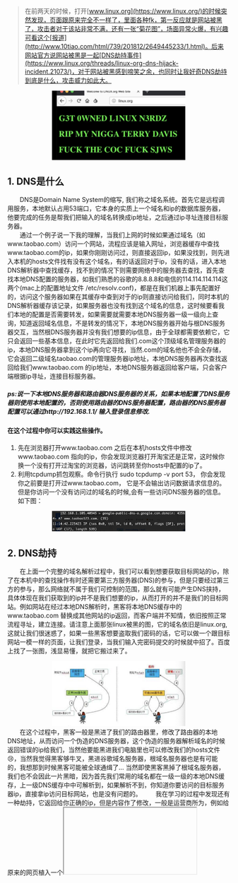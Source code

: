 > 在前两天的时候，打开[www.linux.org](https://www.linux.org/)的时候突然发现，页面跟原来完全不一样了，里面各种fk，第一反应就是网站被黑了，攻击者对于该站非常不满，还有一张“菊花图”，场面异常火爆，有兴趣可看这个[报道](http://www.10tiao.com/html/739/201812/2649445233/1.html)。后来网站官方说网站被黑是一起[DNS劫持事件](https://www.linux.org/threads/linux-org-dns-hijack-incident.21073/)，对于网站被黑感到啼笑之余，也同时让我好奇DNS劫持到底是什么，攻击威力如此大。
<div align=center><img src="https://github.com/FantasyGao/FantasyGao.github.io/blob/master/imgs/20181208_1.jpg" height="40%" width="60%"/></div>

## 1. DNS是什么
&emsp;&emsp;DNS是Domain Name System的缩写, 我们称之域名系统。首先它是远程调用服务，本地默认占用53端口，它本身的实质上一个域名和ip的数据库服务器，他要完成的任务是帮我们把输入的域名转换成ip地址，之后通过ip寻址连接目标服务器。  
&emsp;&emsp;通过一个例子说一下我的理解，当我们上网的时候如果通过域名（如www.taobao.com）访问一个网站，流程应该是输入网址，浏览器缓存中查找www.taobao.com的ip，如果你刚刚访问过，则直接返回ip，如果没找到，则先进入本机的hosts文件找有没有这个域名，有的话返回对于ip，没有的话，进入本地DNS解析器中查找缓存，找不到的情况下则需要网络中的服务器去查找，首先查找本地DNS配置的服务器，如我们熟悉的谷歌的8.8.8.8和电信的114.114.114.114这两个(mac上的配置地址文件 /etc/resolv.conf)，都是在我们机器上事先配置好的，访问这个服务器如果在其缓存中查到对于的ip则直接访问给我们，同时本机的DNS解析器缓存该记录，如果服务器也没有找到这个域名的信息，这时候要看我们本地的配置是否需要转发，如果需要就需要本地DNS服务器一级一级向上查询，知道返回域名信息，不是转发的情况下，本地DNS服务器开始与根DNS服务器交互，当然根DNS服务器并没有我们想要的ip信息，由于全球都需要依赖它，它只会返回一些基本信息，在此时它先返回给我们.com这个顶级域名管理服务器的ip，本地DNS服务器拿到这个ip再向它寻找，当然.com的域名他也不会全存储，它会返回二级域名taobao.com的管理服务器ip地址，本地DNS服务器再次查找返回给我们www.taobao.com 的ip地址，本地DNS服务器返回给客户端，只会客户端根据ip寻址，连接目标服务器。

##### ps:说一下本地DNS服务器和路由器DNS服务器的关系，如果本地配置了DNS服务器则使用本地配置的，否则使用路由器的DNS服务器配置，路由器的DNS服务器配置可以通过http://192.168.1.1/ 输入登录信息修改.

#### 在这个过程中你可以实践这些操作。
1. 先在浏览器打开www.taobao.com 之后在本机hosts文件中修改www.taobao.com 指向的ip，你会发现浏览器打开淘宝还是正常，这时候你换一个没有打开过淘宝的浏览器，访问跳转至你hosts中配置的ip了。
2. 利用tcpdump抓包观察。命令行执行 sudo tcpdump -v port 53， 你会发现你之前要是打开过www.taobao.com， 它是不会输出访问数据请求信息的。但是你访问一个没有访问过的域名的时候,会有一些访问DNS服务器的信息。如下图：
<div align=center><img src="https://github.com/FantasyGao/FantasyGao.github.io/blob/master/imgs/20181208_2.jpg" height="40%" width="60%"/></div>

## 2. DNS劫持
&emsp;&emsp;在上面一个完整的域名解析过程中，我们可以看到想要获取目标网站的ip，除了在本机中的查找操作有时还需要第三方服务器(DNS)的参与，但是只要经过第三方的参与，那么网络就不属于我们可控制的范围，那么就有可能产生DNS挟持，具体体现在我们获取到的ip并不是我们想要的ip，从而打开的并不是我们的目标网站。例如网站在经过本地DNS解析时，黑客将本地DNS缓存中的www.taobao.com 替换成其他网站的ip返回，而客户端并不知情，依旧按照正常流程寻址，建立连接。请注意上面那张linux被黑的图，它的域名依旧是linux.org,这就让我们很迷惑了，如果一些黑客想要盗取我们密码的话，它可以做一个跟目标网站一模一样的页面，让我们登录，当我们输入完密码提交的时候就中招了。百度上找了一张图，浅显易懂，就把它搬过来了。
<div align=center><img src="https://github.com/FantasyGao/FantasyGao.github.io/blob/master/imgs/20181208_3.jpg" height="40%" width="60%"/></div>
&emsp;&emsp;在这个过程中，黑客一般是黑进了我们的路由器里，修改了路由器的本地DNS地址，从而访问一个伪造的DNS服务器，这个伪造的服务器解析域名的时候返回错误的ip给我们，当然他要能黑进我们电脑里也可以修改我们的hosts文件😢，当然我觉得黑客够牛叉，黑进谷歌域名服务器，根域名服务器也是有可能的，我想那到时候黑客可能被全球通缉了... 当然即使黑客黑掉了根域名服务器，我们也不会因此一片黑暗，因为首先我们常用的域名都在一级一级的本地DNS缓存，上一级DNS缓存中中可解析到，如果解析不到，你知道你要访问的目标服务器ip，直接拿ip访问目标网站，也是没有问题的。
&emsp;&emsp;我在学习的过程中发现还有一种劫持，它返回给你正确的ip，但是内容作了修改，一般是运营商所为，例如给原来的网页植入一个<iframe>展示一些广告。不过这种方式很不常见，也危害不大，毕竟运营商还不会到用这种方式骗我们密码的地步，因为他们想知道不用这么费劲😁。 

##  3. DNS预防
&emsp;&emsp;关于怎么预防我认为在客户端还是比较费劲的，但是我们的目的是要找到合法正确的目标服务器ip，极端情况下，我们把需要用的ip都配置到hosts文件中就可以避免，但是这显然不可能。再就是我们要使用正规的DNS服务器，避免被伪造的DNS服务器解析挟持。 不过我们在平时的注意也可以避免一些，例如上面的linux.org那张图，可以看出它是不安全的，因为原来的linux.org是https的，被劫持之后证书验证不通过。正常情况下未被劫持的网站应该是如下这样子的。
<div align=center><img src="https://github.com/FantasyGao/FantasyGao.github.io/blob/master/imgs/20181208_4.jpg" height="40%" width="60%"/></div>
当然并不是https就不能劫持，可以看看这篇文章[HTTPS 可能被这样劫持吗？](https://www.zhihu.com/question/22795329)
检查你的电脑有没有被挟持打开一个不存在的域名查看，果然我的在查找不存在的情况下重定向跳转到联通网址下面，不过友好的通知我刚访问的页面不能存在，让我百度一下。。。 我把本地DNS替换成8.8.8.8后，再次试了一下不存在的域名，这一次就被被挟持了，看下图
<div align=center><img src="https://github.com/FantasyGao/FantasyGao.github.io/blob/master/imgs/20181208_5.jpg" height="40%" width="60%"/></div>
并且不能ping通这个域名

```
$ ping dadasdasdsadsadsa.com.cn
ping: cannot resolve dadasdasdsadsadsa.com.cn: Unknown host
```
后来我查找学习之后认为，即使如何更改DNS最终都是运营商提供的网络，不过还好的是这样的劫持并不是很严重。

##  4. 总结
以上就是我关于DNS一些粗浅的认识与理解，如果有错误，大家帮忙指出，共同学习，进步。

现在网络普及太快太广，各种安全问题也层出不穷，记得之前收到不封邮件，我也没多想打开点了一下连接，因为是在手机上，打开链接的域名也没有展示出来，只有中文展示“邮箱登录”，界面是qq邮箱的登录界面，我这输完点击登录没有反应，觉得有点不对，把链接拷出来在pc上打开发现，点击确定就会把账号和密码明文提交上去，取出接口后写了一个程序，死循环提交数据大概3，4个小时之后，发现对方挂了... 后来觉得很有意思，但是也不免提升了安全意识。


参考文章：  
[域名系统](https://zh.wikipedia.org/wiki/%E5%9F%9F%E5%90%8D%E7%B3%BB%E7%BB%9F)  
[移动互联网时代，如何优化你的网络 —— 域名解析篇](https://yq.aliyun.com/articles/58967?spm=5176.100244.teamconlist.7.WOFDYX)  
https://juejin.im/post/59ba146c6fb9a00a4636d8b6

